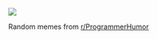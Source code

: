 ![](https://preview.redd.it/68xsh29qcqtf1.png?width=640&crop=smart&auto=webp&s=94e494e723d6627f566d646cd23557b0cdaac80c)

 Random memes from [r/ProgrammerHumor](https://www.reddit.com/r/ProgrammerHumor/)
